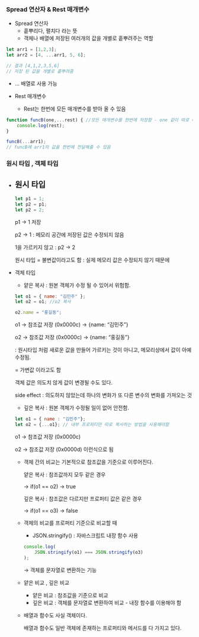 ### Spread 연산자 & Rest 매개변수

- Spread 연산자
    - 흩뿌리다, 펼치다 라는 뜻
    - 객체나 배열에 저장된 여러개의 값을 개별로 흩뿌려주는 역할

```jsx
let arr1 = [1,2,3];
let arr2 = [4, ...arr1, 5, 6];

// 결과 [4,1,2,3,5,6]
// 저장 된 값을 개별로 흩뿌려줌 
```

- … 배열로 사용 가능

- Rest 매개변수
    - Rest는 한번에 모든 매개변수를 받아 올 수 있음

```jsx
function funcB(one,...rest) { //모든 매개변수를 한번에 저장함 - one 같이 따로 매개변수를 Rest에서 뺄 수 있음, 근데 뒤에는 쓰면 안됨
	console.log(rest);
}

funcB(...arr1); 
// funcB에 arr1의 값을 한번에 전달해줄 수 있음 
```

### 원시 타입 , 객체 타입

- 원시 타입
    - 
    
    ```jsx
    let p1 = 1;
    let p2 = p1;
    let p2 = 2;
    ```
    
    p1 → 1 저장
    
    p2 → 1 : 메모리 공간에 저장된 값은 수정되지 않음
    
    1을 가르키지 않고 : p2 → 2
    
    원시 타입 = 불변값이라고도 함 : 실제 메모리 값은 수정되지 않기 때문에 
    
- 객체 타입
    - 얕은 복사 : 원본 객체가 수정 될 수 있어서 위험함.
    
    ```jsx
    let o1 = { name: "김민주" };
    let o2 = o1; //o2 복사
    
    o2.name = "홍길동";
    ```
    
    o1 → 참조값 저장 (0x0000c) → {name: “김민주”}
    
    o2 → 참조값 저장 (0x0000c) → {name: “홍길동”}
    
    : 원시타입 처럼 새로운 값을 만들어 가르키는 것이 아니고, 메모리상에서 값이 아예 수정됨. 
    
    = 가변값 이라고도 함
    
    객체 값은 의도치 않게 값이 변경될 수도 있다. 
    
    side effect : 의도하지 않았는데 하나의 변화가 또 다른 변수의 변화를 가져오는 것
    
    - 깊은 복사 : 원본 객체가 수정될 일이 없어 안전함.
    
    ```jsx
    let o1 = { name : "김민주"};
    let o2 = {...o1}; // 내부 프로퍼티만 따로 복사하는 방법을 사용해야함 
    ```
    
    o1 → 참조값 저장 (0x0000c)
    
    o2 → 참조값 저장 (0x0000d) 이런식으로 됨
    
    - 객체 간의 비교는 기본적으로 참조값을 기준으로 이루어진다.
        
        얕은 복사 : 참조값까지 모두 같은 경우 
        
        → if(o1 == o2) → true 
        
        깊은 복사 : 참조값은 다르지만 프로퍼티 값은 같은 경우
        
        → if(o1 == o3) → false
        
    - 객체의 비교를 프로퍼티 기준으로 비교할 때
        - JSON.stringify() : 자바스크립트 내장 함수 사용
        
        ```jsx
        console.log(
        	JSON.stringify(o1) === JSON.stringify(o3)
        );
        ```
        
        → 객체를 문자열로 변환하는 기능 
        
    - 얕은 비교 , 깊은 비교
        - 얕은 비교 : 참조값을 기준으로 비교
        - 깊은 비교 : 객체를 문자열로 변환하여 비교 - 내장 함수를 이용해야 함
    
    - 배열과 함수도 사실 객체이다.
        
        배열과 함수도 일반 객체에 존재하는 프로퍼티와 메서드를 다 가지고 있다.
